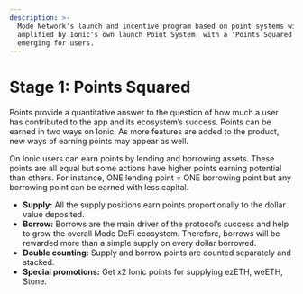 ```yaml
---
description: >-
  Mode Network's launch and incentive program based on point systems will be
  amplified by Ionic's own launch Point System, with a 'Points Squared' scenario
  emerging for users.
---
```


# Stage 1: Points Squared

Points provide a quantitative answer to the question of how much a user has contributed to the app and its ecosystem’s success. Points can be earned in two ways on Ionic. As more features are added to the product, new ways of earning points may appear as well.

On Ionic users can earn points by lending and borrowing assets. These points are all equal but some actions have higher points earning potential than others. For instance, ONE lending point = ONE borrowing point but any borrowing point can be earned with less capital.

* **Supply:** All the supply positions earn points proportionally to the dollar value deposited.&#x20;
* **Borrow:** Borrows are the main driver of the protocol’s success and help to grow the overall Mode DeFi ecosystem. Therefore, borrows will be rewarded more than a simple supply on every dollar borrowed.
* **Double counting:** Supply and borrow points are counted separately and stacked.
* **Special promotions:** Get x2 Ionic points for supplying ezETH, weETH, Stone.
